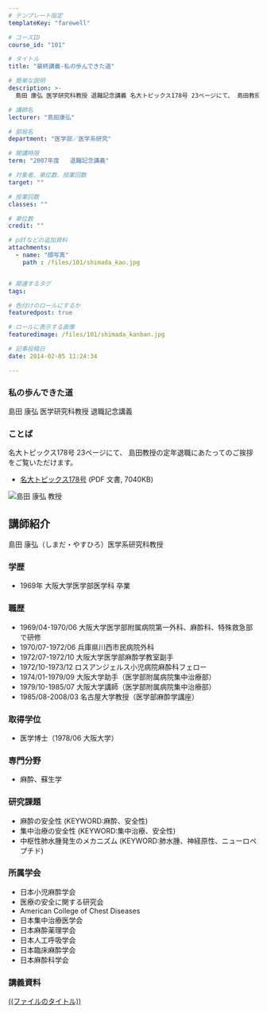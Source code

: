 ```yaml
---
# テンプレート指定
templateKey: "farewell"

# コースID
course_id: "101"

# タイトル
title: "最終講義-私の歩んできた道"

# 簡単な説明
description: >-
  島田 康弘 医学研究科教授 退職記念講義 名大トピックス178号 23ページにて、 島田教授の定年退職にあたってのご挨拶をご覧いただけます。   * [名大トピックス178号](htt...

# 講師名
lecturer: "島田康弘"

# 部局名
department: "医学部／医学系研究"

# 開講時限
term: "2007年度	退職記念講義"

# 対象者、単位数、授業回数
target: ""

# 授業回数
classes: ""

# 単位数
credit: ""

# pdfなどの追加資料
attachments: 
  - name: "顔写真" 
    path : /files/101/shimada_kao.jpg


# 関連するタグ
tags:

# 色付けのロールにするか
featuredpost: true

# ロールに表示する画像
featuredimage: /files/101/shimada_kanban.jpg

# 記事投稿日
date: 2014-02-05 11:24:34

---
```

### 私の歩んできた道

島田 康弘 医学研究科教授 退職記念講義 

### ことば

名大トピックス178号 23ページにて、 島田教授の定年退職にあたってのご挨拶をご覧いただけます。 

  * [名大トピックス178号](http://www.nagoya-u.ac.jp/about-nu/public-relations/publication/upload_images/no178.pdf) (PDF 文書, 7040KB)

![島田 康弘 教授](/files/101/shimada_kao.jpg) 
## 講師紹介

島田 康弘（しまだ・やすひろ）医学系研究科教授 

### 学歴

  * 1969年 大阪大学医学部医学科 卒業

### 職歴

  * 1969/04-1970/06 大阪大学医学部附属病院第一外科、麻酔科、特殊救急部で研修
  * 1970/07-1972/06 兵庫県川西市民病院外科
  * 1972/07-1972/10 大阪大学医学部麻酔学教室副手
  * 1972/10-1973/12 ロスアンジェルス小児病院麻酔科フェロー
  * 1974/01-1979/09 大阪大学助手（医学部附属病院集中治療部）
  * 1979/10-1985/07 大阪大学講師（医学部附属病院集中治療部）
  * 1985/08-2008/03 名古屋大学教授（医学部麻酔学講座）

### 取得学位

  * 医学博士（1978/06 大阪大学）

### 専門分野

  * 麻酔、蘇生学

### 研究課題

  * 麻酔の安全性 (KEYWORD:麻酔、安全性)
  * 集中治療の安全性 (KEYWORD:集中治療、安全性)
  * 中枢性肺水腫発生のメカニズム (KEYWORD:肺水腫、神経原性、ニューロペプチド)

### 所属学会

  * 日本小児麻酔学会
  * 医療の安全に関する研究会
  * American College of Chest Diseases
  * 日本集中治療医学会
  * 日本麻酔薬理学会
  * 日本人工呼吸学会
  * 日本臨床麻酔学会
  * 日本麻酔科学会
### 講義資料


[((ファイルのタイトル))](/files/101/((ファイル名))) 
